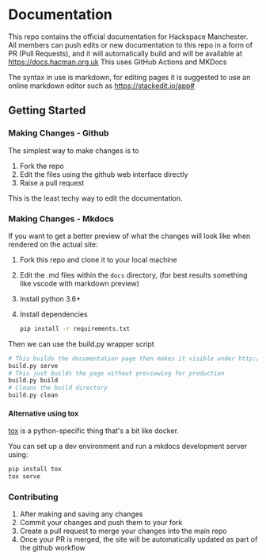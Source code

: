 Documentation
=============

This repo contains the official documentation for Hackspace Manchester. All members can push edits or new documentation to this repo in a form of PR (Pull Requests), and it will automatically build and will be available at https://docs.hacman.org.uk This uses GitHub Actions and MKDocs

The syntax in use is markdown, for editing pages it is suggested to use an online markdown editor such as https://stackedit.io/app#

Getting Started
---------------

### Making Changes - Github

The simplest way to make changes is to

1.	Fork the repo
2.	Edit the files using the github web interface directly
3.	Raise a pull request

This is the least techy way to edit the documentation.

### Making Changes - Mkdocs

If you want to get a better preview of what the changes will look like when rendered on the actual site:

1.	Fork this repo and clone it to your local machine
2.	Edit the .md files within the `docs` directory, (for best results something like vscode with markdown preview)
3.	Install python 3.6+
4.	Install dependencies

	```sh
	pip install -r requirements.txt
	```

Then we can use the build.py wrapper script

```sh
# This builds the documentation page then makes it visible under http://127.0.0.1:8000
build.py serve
# This just builds the page without previewing for production
build.py build
# Cleans the build directory
build.py clean
```

#### Alternative using tox

[tox](tox.wiki) is a python-specific thing that's a bit like docker.

You can set up a dev environment and run a mkdocs development server using:

```sh
pip install tox
tox serve
```

### Contributing

1.	After making and saving any changes
2.	Commit your changes and push them to your fork
3.	Create a pull request to merge your changes into the main repo
4.	Once your PR is merged, the site will be automatically updated as part of the github workflow
